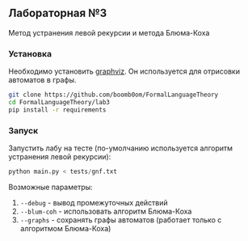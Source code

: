 ## Лабораторная №3

Метод устранения левой рекурсии и метода Блюма-Коха

### Установка
Необходимо установить [graphviz](https://graphviz.org/download/). Он используется для отрисовки автоматов в графы.
```bash
git clone https://github.com/boomb0om/FormalLanguageTheory
cd FormalLanguageTheory/lab3
pip install -r requirements
```
### Запуск
Запустить лабу на тесте (по-умолчанию используется алгоритм устранения левой рекурсии):
```python
python main.py < tests/gnf.txt
```
Возможные параметры:
1. `--debug` - вывод промежуточных действий
2. `--blum-coh` - использовать алгоритм Блюма-Коха
3. `--graphs` - сохранять графы автоматов (работает только с алгоритмом Блюма-Коха)